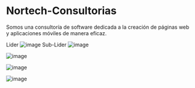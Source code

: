 # Nortech-Consultorias
Somos una consultoría de software dedicada a la creación de páginas web y aplicaciones móviles de manera eficaz.

Lider
![image](https://github.com/user-attachments/assets/7cb4d2d6-05d4-4b08-b045-588c06b66782)
Sub-Lider
![image](https://github.com/user-attachments/assets/8f0426a4-72cd-4d31-ae52-f01618a2de1c)

![image](https://github.com/user-attachments/assets/6565dfb1-9e55-4f8f-bee1-885aa0c096e7)

![image](https://github.com/user-attachments/assets/160fb247-748b-4c3b-8ce3-2209ee6be379)

![image](https://github.com/user-attachments/assets/6fdaf867-e3a8-4d95-b001-cfe61ba7b623)

